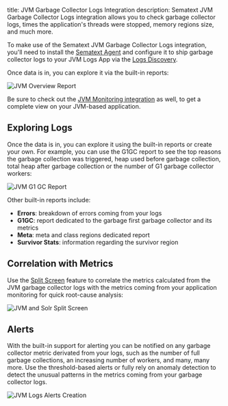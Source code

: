 title: JVM Garbage Collector Logs Integration
description: Sematext JVM Garbage Collector Logs integration allows you to check garbage collector logs, times the application's threads were stopped, memory regions size, and much more.

To make use of the Sematext JVM Garbage Collector Logs integration, you'll need to install the [Sematext Agent](../agents/sematext-agent/index.md) and configure it to ship garbage collector logs to your JVM Logs App via the [Logs Discovery](../logs/discovery/intro.md). 

Once data is in, you can explore it via the built-in reports: 

<img
  class="content-modal-image"
  alt="JVM Overview Report"
  src="../../images/agents/jvm_logs_overview.png"
  title="JVM Overview Report"
/>

Be sure to check out the [JVM Monitoring integration](./jvm.md) as well, to get a complete view on your JVM-based application. 

## Exploring Logs

Once the data is in, you can explore it using the built-in reports or create your own. For example, you can use the G1GC report to see the top reasons the garbage collection was triggered, heap used before garbage collection, total heap after garbage collection or the number of G1 garbage collector workers:

<img
  class="content-modal-image"
  alt="JVM G1 GC Report"
  src="../../images/agents/jvm_logs_g1gc.png"
  title="JVM G1 GC Report"
/>

Other built-in reports include:

- **Errors**: breakdown of errors coming from your logs
- **G1GC**: report dedicated to the garbage first garbage collector and its metrics 
- **Meta**: meta and class regions dedicated report
- **Survivor Stats**: information regarding the survivor region

## Correlation with Metrics

Use the [Split Screen](https://sematext.com/docs/guide/split-screen/) feature to correlate the metrics calculated from the JVM garbage collector logs with the metrics coming from your application monitoring for quick root-cause analysis:

<img
  class="content-modal-image"
  alt="JVM and Solr Split Screen"
  src="../../images/agents/jvm_logs_split.png"
  title="JVM and Solr Split Screen"
/>

## Alerts 

With the built-in support for alerting you can be notified on any garbage collector metric derivated from your logs, such as the number of full garbage collections, an increasing number of workers, and many, many more. Use the threshold-based alerts or fully rely on anomaly detection to detect the unusual patterns in the metrics coming from your garbage collector logs.

<img
  class="content-modal-image"
  alt="JVM Logs Alerts Creation"
  src="../../images/agents/jvm_logs_alerts.png"
  title="JVM Logs Alerts Creation"
/>
